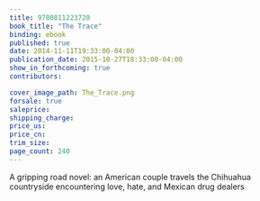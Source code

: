```yaml
---
title: 9780811223720
book_title: "The Trace"
binding: ebook
published: true
date: 2014-11-11T19:33:00-04:00
publication_date: 2015-10-27T18:33:00-04:00
show_in_forthcoming: true
contributors:

cover_image_path: The_Trace.png
forsale: true
saleprice:
shipping_charge:
price_us:
price_cn:
trim_size:
page_count: 240
---
```

A gripping road novel: an American couple travels the Chihuahua countryside encountering love, hate, and Mexican drug dealers

